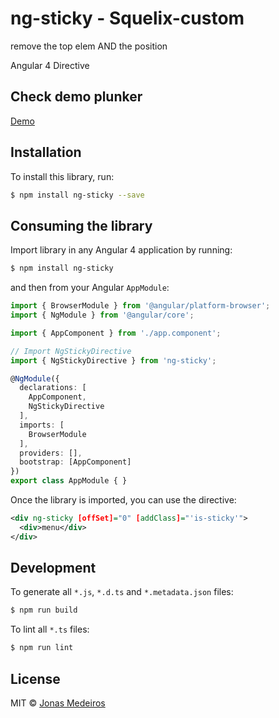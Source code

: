 # ng-sticky - Squelix-custom

remove the top elem AND the position

Angular 4 Directive

## Check demo plunker
[Demo](https://embed.plnkr.co/zb2igm0xicoeKD9yzwhD/)

## Installation

To install this library, run:

```bash
$ npm install ng-sticky --save
```

## Consuming the library

Import library in any Angular 4 application by running:

```bash
$ npm install ng-sticky
```

and then from your Angular `AppModule`:

```typescript
import { BrowserModule } from '@angular/platform-browser';
import { NgModule } from '@angular/core';

import { AppComponent } from './app.component';

// Import NgStickyDirective
import { NgStickyDirective } from 'ng-sticky';

@NgModule({
  declarations: [
    AppComponent,
    NgStickyDirective
  ],
  imports: [
    BrowserModule
  ],
  providers: [],
  bootstrap: [AppComponent]
})
export class AppModule { }
```

Once the library is imported, you can use the directive:

```xml
<div ng-sticky [offSet]="0" [addClass]="'is-sticky'">
  <div>menu</div>
</div>
```

## Development

To generate all `*.js`, `*.d.ts` and `*.metadata.json` files:

```bash
$ npm run build
```

To lint all `*.ts` files:

```bash
$ npm run lint
```

## License

MIT © [Jonas Medeiros](mailto:jonas.g.medeiros@gmail.com)
